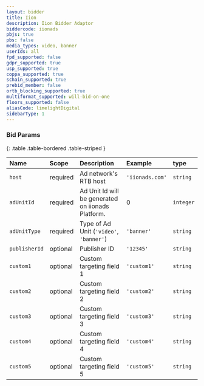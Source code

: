 ```yaml
---
layout: bidder
title: Iion
description: Iion Bidder Adaptor
biddercode: iionads
pbjs: true
pbs: false
media_types: video, banner
userIds: all
fpd_supported: false
gdpr_supported: true
usp_supported: true
coppa_supported: true
schain_supported: true
prebid_member: false
ortb_blocking_supported: true
multiformat_supported: will-bid-on-one
floors_supported: false
aliasCode: limelightDigital
sidebarType: 1
---
```


### Bid Params

{: .table .table-bordered .table-striped }

| Name           | Scope      | Description                                                    | Example            |type|
| :-----------   | :--------- | :------------                                                  | :----------------- |:---|
| `host` | required | Ad network's RTB host | `'iionads.com'` | `string` |
| `adUnitId` | required   | Ad Unit Id will be generated on iionads Platform. | 0                        | `integer` |
| `adUnitType`      | required   | Type of Ad Unit (`'video'`, `'banner'`)                                             | `'banner'`                 | `string` |
| `publisherId` | optional | Publisher ID | `'12345'` | `string` |
| `custom1` | optional | Custom targeting field 1 | `'custom1'` | `string` |
| `custom2` | optional | Custom targeting field 2 | `'custom2'` | `string` |
| `custom3` | optional | Custom targeting field 3 | `'custom3'` | `string` |
| `custom4` | optional | Custom targeting field 4 | `'custom4'` | `string` |
| `custom5` | optional | Custom targeting field 5 | `'custom5'` | `string` |
